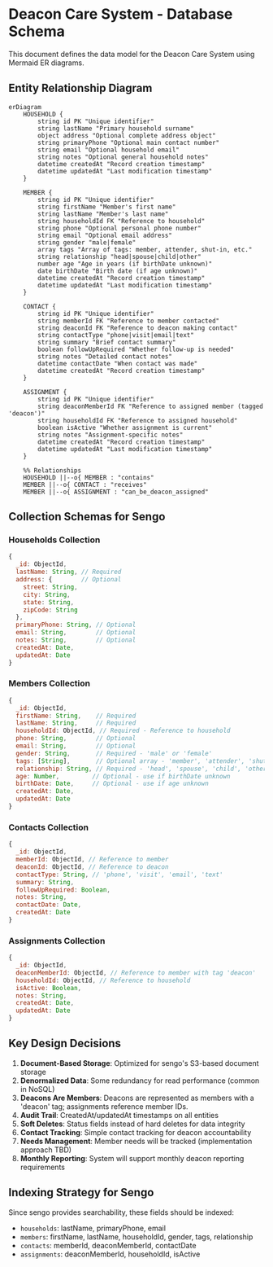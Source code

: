 # Deacon Care System - Database Schema

This document defines the data model for the Deacon Care System using Mermaid ER diagrams.

## Entity Relationship Diagram

```mermaid
erDiagram
    HOUSEHOLD {
        string id PK "Unique identifier"
        string lastName "Primary household surname"
        object address "Optional complete address object"
        string primaryPhone "Optional main contact number"
        string email "Optional household email"
        string notes "Optional general household notes"
        datetime createdAt "Record creation timestamp"
        datetime updatedAt "Last modification timestamp"
    }
    
    MEMBER {
        string id PK "Unique identifier"
        string firstName "Member's first name"
        string lastName "Member's last name"
        string householdId FK "Reference to household"
        string phone "Optional personal phone number"
        string email "Optional email address"
        string gender "male|female"
        array tags "Array of tags: member, attender, shut-in, etc."
        string relationship "head|spouse|child|other"
        number age "Age in years (if birthDate unknown)"
        date birthDate "Birth date (if age unknown)"
        datetime createdAt "Record creation timestamp"
        datetime updatedAt "Last modification timestamp"
    }
    
    CONTACT {
        string id PK "Unique identifier"
        string memberId FK "Reference to member contacted"
        string deaconId FK "Reference to deacon making contact"
        string contactType "phone|visit|email|text"
        string summary "Brief contact summary"
        boolean followUpRequired "Whether follow-up is needed"
        string notes "Detailed contact notes"
        datetime contactDate "When contact was made"
        datetime createdAt "Record creation timestamp"
    }
    
    ASSIGNMENT {
        string id PK "Unique identifier"
        string deaconMemberId FK "Reference to assigned member (tagged 'deacon')"
        string householdId FK "Reference to assigned household"
        boolean isActive "Whether assignment is current"
        string notes "Assignment-specific notes"
        datetime createdAt "Record creation timestamp"
        datetime updatedAt "Last modification timestamp"
    }

    %% Relationships
    HOUSEHOLD ||--o{ MEMBER : "contains"
    MEMBER ||--o{ CONTACT : "receives"
    MEMBER ||--o{ ASSIGNMENT : "can_be_deacon_assigned"
```

## Collection Schemas for Sengo

### Households Collection
```javascript
{
  _id: ObjectId,
  lastName: String, // Required
  address: {        // Optional
    street: String,
    city: String,
    state: String,
    zipCode: String
  },
  primaryPhone: String, // Optional
  email: String,        // Optional
  notes: String,        // Optional
  createdAt: Date,
  updatedAt: Date
}
```

### Members Collection
```javascript
{
  _id: ObjectId,
  firstName: String,    // Required
  lastName: String,     // Required
  householdId: ObjectId, // Required - Reference to household
  phone: String,        // Optional
  email: String,        // Optional
  gender: String,       // Required - 'male' or 'female'
  tags: [String],       // Optional array - 'member', 'attender', 'shut-in', 'cancer', 'long-term-needs', 'widow', 'widower', 'married'
  relationship: String, // Required - 'head', 'spouse', 'child', 'other'
  age: Number,         // Optional - use if birthDate unknown
  birthDate: Date,     // Optional - use if age unknown
  createdAt: Date,
  updatedAt: Date
}
```

### Contacts Collection
```javascript
{
  _id: ObjectId,
  memberId: ObjectId, // Reference to member
  deaconId: ObjectId, // Reference to deacon
  contactType: String, // 'phone', 'visit', 'email', 'text'
  summary: String,
  followUpRequired: Boolean,
  notes: String,
  contactDate: Date,
  createdAt: Date
}
```



### Assignments Collection
```javascript
{
  _id: ObjectId,
  deaconMemberId: ObjectId, // Reference to member with tag 'deacon'
  householdId: ObjectId, // Reference to household
  isActive: Boolean,
  notes: String,
  createdAt: Date,
  updatedAt: Date
}
```

## Key Design Decisions

1. **Document-Based Storage**: Optimized for sengo's S3-based document storage
2. **Denormalized Data**: Some redundancy for read performance (common in NoSQL)
3. **Deacons Are Members**: Deacons are represented as members with a 'deacon' tag; assignments reference member IDs.
4. **Audit Trail**: CreatedAt/updatedAt timestamps on all entities
5. **Soft Deletes**: Status fields instead of hard deletes for data integrity
6. **Contact Tracking**: Simple contact tracking for deacon accountability
7. **Needs Management**: Member needs will be tracked (implementation approach TBD)
8. **Monthly Reporting**: System will support monthly deacon reporting requirements

## Indexing Strategy for Sengo

Since sengo provides searchability, these fields should be indexed:
- `households`: lastName, primaryPhone, email
- `members`: firstName, lastName, householdId, gender, tags, relationship
- `contacts`: memberId, deaconMemberId, contactDate
- `assignments`: deaconMemberId, householdId, isActive

